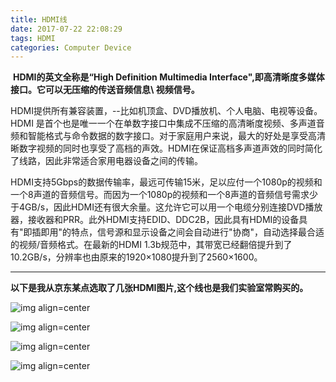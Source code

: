 ```yaml
---
title: HDMI线
date: 2017-07-22 22:08:29
tags: HDMI
categories: Computer Device
---
```


​	**HDMI的英文全称是“High Definition Multimedia Interface",即高清晰度多媒体接口。它可以无压缩的传送音频信息\ 视频信号。**

<!--more-->

​	HDMI提供所有兼容装置，--比如机顶盒、DVD播放机、个人电脑、电视等设备。HDMI 是首个也是唯一一个在单数字接口中集成不压缩的高清晰度视频、多声道音频和智能格式与命令数据的数字接口。对于家庭用户来说，最大的好处是享受高清晰数字视频的同时也享受了高档的声效。HDMI在保证高档多声道声效的同时简化了线路，因此非常适合家用电器设备之间的传输。

​	HDMI支持5Gbps的数据传输率，最远可传输15米，足以应付一个1080p的视频和一个8声道的音频信号。而因为一个1080p的视频和一个8声道的音频信号需求少于4GB/s，因此HDMI还有很大余量。这允许它可以用一个电缆分别连接DVD播放器，接收器和PRR。此外HDMI支持EDID、DDC2B，因此具有HDMI的设备具有"即插即用"的特点，信号源和显示设备之间会自动进行"协商"，自动选择最合适的视频/音频格式。在最新的HDMI 1.3b规范中，其带宽已经翻倍提升到了10.2GB/s，分辨率也由原来的1920×1080提升到了2560×1600。

***

​	**以下是我从京东某点选取了几张HDMI图片,这个线也是我们实验室常购买的。**

![img align=center](https://img20.360buyimg.com/vc/jfs/t3925/150/395357929/516337/185fb92d/584e3c40Ne5d17e62.jpg)



![img align=center](https://img20.360buyimg.com/vc/jfs/t3250/116/8269149857/471048/5827d2bb/58c21c69N6327cf93.jpg)

![img align=center](https://img20.360buyimg.com/vc/jfs/t3067/243/4576279079/588948/f5e81448/584e3c44N44db2cc6.jpg)

![img align=center](https://img20.360buyimg.com/vc/jfs/t4057/113/415929579/911157/ddcc1ae0/584e3c57Nf00e81cf.jpg)

